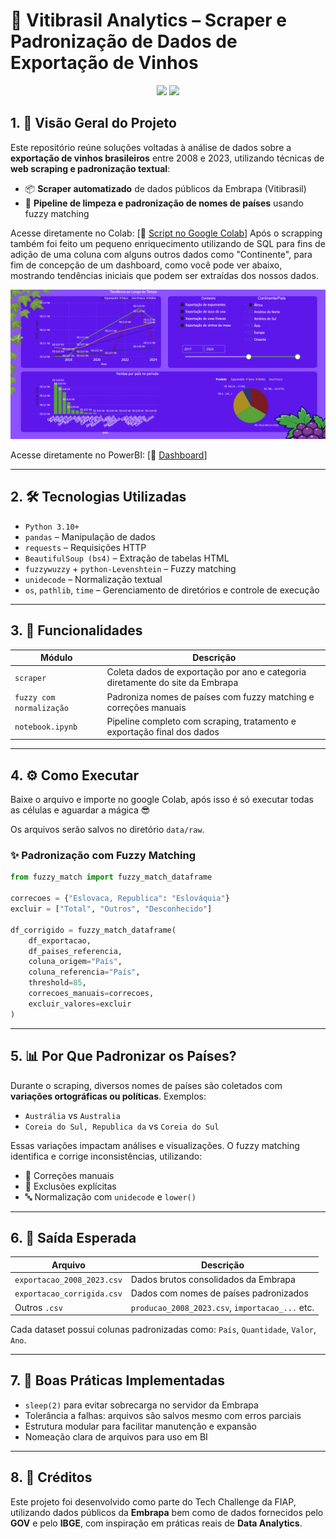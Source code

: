 # 🍇 Vitibrasil Analytics – Scraper e Padronização de Dados de Exportação de Vinhos

<p align="center">
  <img src="https://img.shields.io/badge/Python-3.10%2B-blue?style=for-the-badge&logo=python">
  <img src="https://img.shields.io/badge/Status-Concluído-green?style=for-the-badge">
</p>

## 1. 🎯 Visão Geral do Projeto

Este repositório reúne soluções voltadas à análise de dados sobre a **exportação de vinhos brasileiros** entre 2008 e 2023, utilizando técnicas de **web scraping e padronização textual**:

- 📦 **Scraper automatizado** de dados públicos da Embrapa (Vitibrasil)
- 🧽 **Pipeline de limpeza e padronização de nomes de países** usando fuzzy matching

Acesse diretamente no Colab: [🔗 <a href='https://colab.research.google.com/drive/1PKCWksufdFb1y_1ytx8VvKY_l46kS-71?usp=sharing'> Script no Google Colab</a>]
Após o scrapping também foi feito um pequeno enriquecimento utilizando de SQL para fins de adição de uma coluna com alguns outros dados como "Continente", para fim de concepção de um dashboard,
como você pode ver abaixo, mostrando tendências iniciais que podem ser extraídas dos nossos dados.

![Dashboard](assets/dashboard.png)

Acesse diretamente no PowerBI: [🔗 <a href='https://app.powerbi.com/view?r=eyJrIjoiNTM1NGUyNTYtYThjZS00NjcwLTgzZTEtZGQ0M2VjMTU5NGRiIiwidCI6IjMyNDFkMzllLTdiZDEtNDQ2My05ZGFmLWU2M2M2MWZjOWRkYyJ9'> Dashboard</a>]

---

## 2. 🛠️ Tecnologias Utilizadas

- `Python 3.10+`
- `pandas` – Manipulação de dados
- `requests` – Requisições HTTP
- `BeautifulSoup (bs4)` – Extração de tabelas HTML
- `fuzzywuzzy` + `python-Levenshtein` – Fuzzy matching
- `unidecode` – Normalização textual
- `os`, `pathlib`, `time` – Gerenciamento de diretórios e controle de execução

---

## 3. 📌 Funcionalidades

| Módulo                      | Descrição                                                                 |
|----------------------------|---------------------------------------------------------------------------|
| `scraper`    | Coleta dados de exportação por ano e categoria diretamente do site da Embrapa |
| `fuzzy com normalização`           | Padroniza nomes de países com fuzzy matching e correções manuais |
| `notebook.ipynb`           | Pipeline completo com scraping, tratamento e exportação final dos dados |

---

## 4. ⚙️ Como Executar

Baixe o arquivo e importe no google Colab, após isso é só executar todas as células e aguardar a mágica 😎

Os arquivos serão salvos no diretório `data/raw`.

### ✨ Padronização com Fuzzy Matching

```python
from fuzzy_match import fuzzy_match_dataframe

correcoes = {"Eslovaca, Republica": "Eslováquia"}
excluir = ["Total", "Outros", "Desconhecido"]

df_corrigido = fuzzy_match_dataframe(
    df_exportacao,
    df_paises_referencia,
    coluna_origem="País",
    coluna_referencia="País",
    threshold=85,
    correcoes_manuais=correcoes,
    excluir_valores=excluir
)
```

---

## 5. 📊 Por Que Padronizar os Países?

Durante o scraping, diversos nomes de países são coletados com **variações ortográficas ou políticas**. Exemplos:

- `Austrália` vs `Australia`
- `Coreia do Sul, Republica da` vs `Coreia do Sul`

Essas variações impactam análises e visualizações. O fuzzy matching identifica e corrige inconsistências, utilizando:

- 🧠 Correções manuais
- 🚫 Exclusões explícitas
- 🔤 Normalização com `unidecode` e `lower()`

---

## 6. 💾 Saída Esperada

| Arquivo                        | Descrição                                     |
|-------------------------------|-----------------------------------------------|
| `exportacao_2008_2023.csv`    | Dados brutos consolidados da Embrapa          |
| `exportacao_corrigida.csv`    | Dados com nomes de países padronizados        |
| Outros `.csv`                 | `producao_2008_2023.csv`, `importacao_...` etc.|

Cada dataset possui colunas padronizadas como: `País`, `Quantidade`, `Valor`, `Ano`.

---

## 7. 📎 Boas Práticas Implementadas

- `sleep(2)` para evitar sobrecarga no servidor da Embrapa
- Tolerância a falhas: arquivos são salvos mesmo com erros parciais
- Estrutura modular para facilitar manutenção e expansão
- Nomeação clara de arquivos para uso em BI

---

## 8. 📢 Créditos

Este projeto foi desenvolvido como parte do Tech Challenge da FIAP, utilizando dados públicos da **Embrapa** bem como de dados fornecidos pelo **GOV** e pelo **IBGE**, com inspiração em práticas reais de **Data Analytics**.
